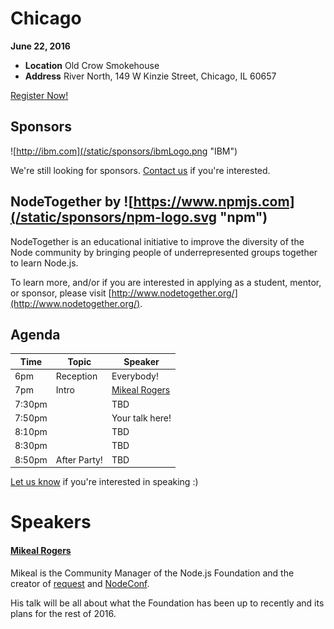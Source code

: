 # Chicago

**June 22, 2016**
* **Location** Old Crow Smokehouse
* **Address** River North, 149 W Kinzie Street, Chicago, IL 60657

<a class="button" href="https://www.regonline.com/Register/Checkin.aspx?EventID=1813427">Register Now!</a>

## Sponsors

![http://ibm.com](/static/sponsors/ibmLogo.png "IBM")

We're still looking for sponsors. <a href="mailto:tbenzies@linuxfoundation.org?subject=Node.js%20Live%20Sponsorship">Contact us</a> if you're interested.

## NodeTogether by ![https://www.npmjs.com](/static/sponsors/npm-logo.svg "npm")

NodeTogether is an educational initiative to improve the diversity of the Node community by bringing people of underrepresented groups together to learn Node.js.

To learn more, and/or if you are interested in applying as a student, mentor, or sponsor, please visit [http://www.nodetogether.org/](http://www.nodetogether.org/).

## Agenda

Time | Topic | Speaker
--- | --- | ---
6pm | Reception | Everybody!
7pm | Intro | [Mikeal Rogers](https://twitter.com/mikeal)
7:30pm |  | TBD
7:50pm |  | Your talk here!
8:10pm |  | TBD
8:30pm |  | TBD
8:50pm | After Party! | TBD

[Let us know](https://github.com/nodejs/live.nodejs.org#interested-in-speaking)
if you're interested in speaking :)

# Speakers

#### [Mikeal Rogers](https://twitter.com/mikeal)

Mikeal is the Community Manager of the Node.js Foundation and the creator of
[request](https://github.com/request/request) and [NodeConf](http://www.nodeconf.com).

His talk will be all about what the Foundation has been up to recently and its plans for
the rest of 2016.
